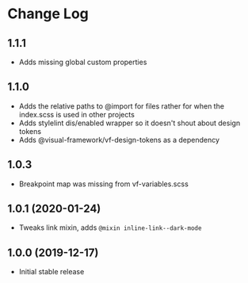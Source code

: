 # Change Log

## 1.1.1

* Adds missing global custom properties

## 1.1.0

* Adds the relative paths to @import for files rather for when the index.scss is used in other projects
* Adds stylelint dis/enabled wrapper so it doesn't shout about design tokens
* Adds @visual-framework/vf-design-tokens as a dependency

## 1.0.3

* Breakpoint map was missing from vf-variables.scss

## 1.0.1 (2020-01-24)

* Tweaks link mixin, adds `@mixin inline-link--dark-mode`

## 1.0.0 (2019-12-17)

* Initial stable release

